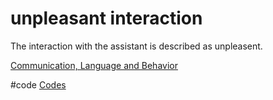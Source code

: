 # unpleasant interaction
The interaction with the assistant is described as unpleasent.

[Communication, Language and Behavior](output/themes/Communication,%20Language%20and%20Behavior.md)

#code [Codes](output/codes/Codes.md)